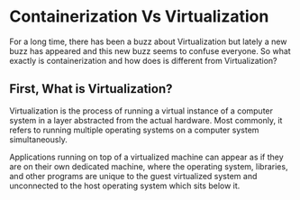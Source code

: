 # Containerization Vs Virtualization
For a long time, there has been a buzz about Virtualization but lately a new buzz  has appeared and this new buzz  seems to confuse everyone. So what exactly is containerization and how does is different from Virtualization?

## First, What is Virtualization?

Virtualization is the process of running a virtual instance of a computer system in a layer abstracted from the actual hardware. Most commonly, it refers to running multiple operating systems on a computer system simultaneously.

Applications running on top of a virtualized machine can appear as if they are on their own dedicated machine, where the operating system, libraries, and other programs are unique to the guest virtualized system and unconnected to the host operating system which sits below it.

